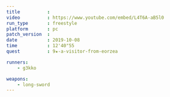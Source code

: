 ```yaml
---
title          :
video          : https://www.youtube.com/embed/L4T6A-aB5l0
run_type       : freestyle
platform       : pc
patch_version  : 
date           : 2019-10-08
time           : 12'40"55
quest          : 9★-a-visitor-from-eorzea

runners:
    - g3kko

weapons:
    - long-sword
---
```

